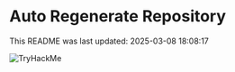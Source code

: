 # Auto Regenerate Repository

This README was last updated: 2025-03-08 18:08:17

 ![TryHackMe](https://tryhackme.com/badge/533634)